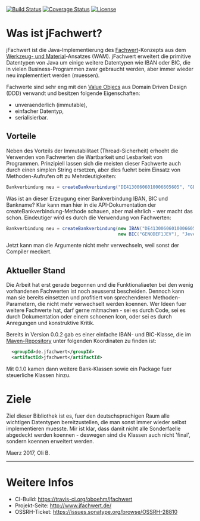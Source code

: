[![Build Status](https://travis-ci.org/oboehm/jfachwert.svg?branch=master)](https://travis-ci.org/oboehm/jfachwert) [![Coverage Status](https://coveralls.io/repos/github/oboehm/jfachwert/badge.svg?branch=develop%2F0.2)](https://coveralls.io/github/oboehm/jfachwert) [![License](https://img.shields.io/badge/License-Apache%202.0-blue.svg)](http://www.apache.org/licenses/LICENSE-2.0.html)

# Was ist jFachwert?

jFachwert ist die Java-Implementierung des [Fachwert](https://de.wikipedia.org/wiki/Werkzeug-_und_Materialansatz#Fachwerte)-Konzepts
aus dem [Werkzeug- und Material](https://de.wikipedia.org/wiki/Werkzeug-_und_Materialansatz)-Ansatzes (WAM).
jFachwert erweitert die primitive Datentypen von Java um einige weitere Datentypen wie IBAN oder BIC, die in
vielen Business-Programmen zwar gebraucht werden, aber immer wieder neu implementiert werden (muessen).

Fachwerte sind sehr eng mit den [Value Objecs](https://de.wikipedia.org/wiki/Value_Object) aus Domain Driven Design (DDD)
verwandt und besitzen folgende Eigenschaften:

* unveraenderlich (immutable),
* einfacher Datentyp,
* serialisierbar.


## Vorteile

Neben des Vorteils der Immutabilitaet (Thread-Sicherheit) erhoeht die Verwenden von Fachwerten die Wartbarkeit und
Lesbarkeit von Programmen. Prinzipiell lassen sich die meisten dieser Fachwerte auch durch einen simplen String
ersetzen, aber dies fuehrt beim Einsatz von Methoden-Aufrufen oft zu Mehrdeutigkeiten:

```java
Bankverbindung neu = createBankverbindung("DE41300606010006605605", "GENODEF1JEV", "Jever Volksbank");
```

Was ist an dieser Erzeugung einer Bankverbindung IBAN, BIC und Bankname? Klar kann man hier in die API-Dokumentation
der createBankverbindung-Methode schauen, aber mal ehrlich - wer macht das schon. Eindeutiger wird es durch die
Verwendung von Fachwerten:

```java
Bankverbindung neu = createBankverbindung(new IBAN("DE41300606010006605605"), 
                                          new BIC("GENODEF1JEV"), "Jever Volksbank");
```

Jetzt kann man die Argumente nicht mehr verwechseln, weil sonst der Compiler meckert.


## Aktueller Stand

Die Arbeit hat erst gerade begonnen und die Funktionaliaeten bei den wenig vorhandenen Fachwerten ist noch aeusserst
bescheiden. Dennoch kann man sie bereits einsetzen und profitiert von sprechenderen Methoden-Parametern, die nicht
mehr verwechselt werden koennen. Wer Ideen fuer weitere Fachwerte hat, darf gerne mitmachen - sei es durch Code,
sei es durch Dokumentation oder einem schoenen Icon, oder sei es durch Anregungen und konstruktive Kritik.

Bereits in Version 0.0.2 gab es einer einfache IBAN- und BIC-Klasse, die im 
[Maven-Repository](http://search.maven.org/#search%7Cga%7C1%7Cjfachwert)
unter folgenden Koordinaten zu finden ist:

```xml
  <groupId>de.jfachwert</groupId>
  <artifactId>jfachwert</artifactId>
```

Mit 0.1.0 kamen dann weitere Bank-Klassen sowie ein Package fuer steuerliche Klassen hinzu.


# Ziele

Ziel dieser Bibliothek ist es, fuer den deutschsprachigen Raum alle wichtigen Datentypen bereitzustellen, die man
sonst immer wieder selbst implementieren muesste. Mir ist klar, dass damit nicht alle Sonderfaelle abgedeckt werden
koennen - deswegen sind die Klassen auch nicht 'final', sondern koennen erweitert werden.

Maerz 2017, Oli B.

---

# Weitere Infos

* CI-Build: https://travis-ci.org/oboehm/jfachwert
* Projekt-Seite: http://www.jfachwert.de/
* OSSRH-Ticket: https://issues.sonatype.org/browse/OSSRH-28810
